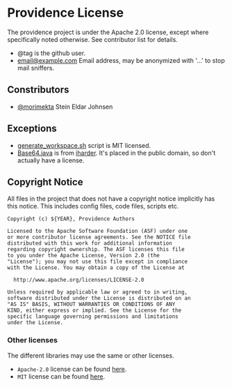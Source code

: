 Providence License
==================

The providence project is under the Apache 2.0 license, except where specifically noted otherwise. See contributor list for details.

- @tag is the github user.
- <email@example.com> Email address, may be anonymized with '...' to stop mail sniffers.

## Constributors

- [@morimekta](http://github.com/morimekta) Stein Eldar Johnsen

## Exceptions

- [generate_workspace.sh](generate_workspace.sh) script is MIT licensed.
- [Base64.java](core/java/net/morimekta/util/Base64.java) is from [iharder](http://iharder.net/base64). It's placed in the public domain, so don't actually have a license.

## Copyright Notice

All files in the project that does not have a copyright notice implicitly has this notice. This includes config files, code files, scripts etc.

```text
Copyright (c) ${YEAR}, Providence Authors

Licensed to the Apache Software Foundation (ASF) under one
or more contributor license agreements. See the NOTICE file
distributed with this work for additional information
regarding copyright ownership. The ASF licenses this file
to you under the Apache License, Version 2.0 (the
"License"); you may not use this file except in compliance
with the License. You may obtain a copy of the License at

  http://www.apache.org/licenses/LICENSE-2.0

Unless required by applicable law or agreed to in writing,
software distributed under the License is distributed on an
"AS IS" BASIS, WITHOUT WARRANTIES OR CONDITIONS OF ANY
KIND, either express or implied. See the License for the
specific language governing permissions and limitations
under the License.
```

### Other licenses

The different libraries may use the same or other licenses.

- `Apache-2.0` license can be found [here](http://www.apache.org/licenses/LICENSE-2.0).
- `MIT` license can be found [here](https://opensource.org/licenses/MIT).
